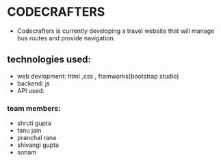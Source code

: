 # CODECRAFTERS
- Codecrafters is currently developing a travel website that will manage bus routes and provide navigation. 
## technologies used: 
- web devlopment: html ,css , framworks(bootstrap studio)
-  backend: js 
-  API used: 

### team members:
* shruti gupta
* tanu jain
* pranchal rana
* shivangi gupta
* sonam
